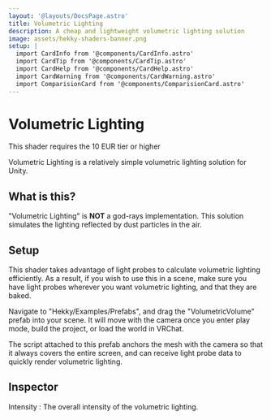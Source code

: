 ```yaml
---
layout: '@layouts/DocsPage.astro'
title: Volumetric Lighting
description: A cheap and lightweight volumetric lighting solution
image: assets/hekky-shaders-banner.png
setup: | 
  import CardInfo from '@components/CardInfo.astro'
  import CardTip from '@components/CardTip.astro'
  import CardHelp from '@components/CardHelp.astro'
  import CardWarning from '@components/CardWarning.astro'
  import ComparisionCard from '@components/ComparisionCard.astro'
---
```

# Volumetric Lighting

<CardInfo title="Patreon only">
	This shader requires the 10 EUR tier or higher
</CardInfo>

Volumetric Lighting is a relatively simple volumetric lighting solution for Unity.

## What is this?

"Volumetric Lighting" is **NOT** a god-rays implementation. This solution simulates the lighting reflected by dust particles in the air.

<ComparisionCard beforeSrc="/shared/img/scene-no-volumetric-lighting.webp" beforeTxt="No Volumetric Lighting" afterSrc="/shared/img/scene-with-volumetric-lighting.webp" afterTxt="Volumetric Lighting" color="#fff"/>

## Setup

<CardTip title="Requires baked lighting">
This shader takes advantage of light probes to calculate volumetric lighting efficiently. As a result, if you wish to use this in a scene, make sure you have light probes wherever you want volumetric lighting, and that they are baked.
</CardTip>

Navigate to "Hekky/Examples/Prefabs", and drag the "VolumetricVolume" prefab into your scene. It will move with the camera once you enter play mode, build the project, or load the world in VRChat.

The script attached to this prefab anchors the mesh with the camera so that it always covers the entire screen, and can receive light probe data to quickly render volumetric lighting.

## Inspector

Intensity
: The overall intensity of the volumetric lighting.